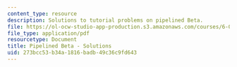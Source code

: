 ```yaml
---
content_type: resource
description: Solutions to tutorial problems on pipelined Beta.
file: https://ol-ocw-studio-app-production.s3.amazonaws.com/courses/6-004-computation-structures-spring-2009/273bcc53b34a1816badb49c36c9fd643_MIT6_004s09_tutor21_sol.pdf
file_type: application/pdf
resourcetype: Document
title: Pipelined Beta - Solutions
uid: 273bcc53-b34a-1816-badb-49c36c9fd643
---
```

